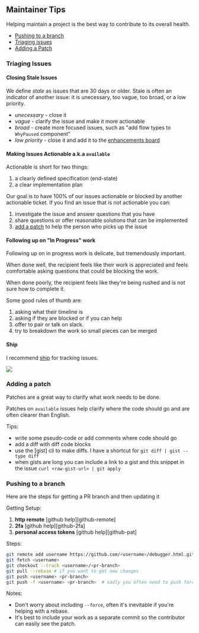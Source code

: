 ## Maintainer Tips

Helping maintain a project is the best way to contribute to its overall health.

+ [Pushing to a branch](#pushing-to-a-branch)
+ [Triaging issues](#triaging-issues)
+ [Adding a Patch](#adding-a-patch)

### Triaging Issues

#### Closing Stale Issues

We define *stale* as issues that are 30 days or older. Stale is often an indicator of another issue: it is unecessary, too vague, too broad, or a low priority.

* *unecessary* - close it
* *vague* - clarify the issue and make it more actionable
* *broad* - create more focused issues, such as "add flow types to `WhyPaused` component"
* *low priority* - close it and add it to the [enhancements board]

#### Making Issues Actionable a.k.a `available`

Actionable is short for two things:

1. a clearly defined specification (end-state)
2. a clear implementation plan

Our goal is to have 100% of our issues actionable or blocked by another actionable ticket.
If you find an issue that is not actionable you can:

1. investigate the issue and answer questions that you have
2. share questions or offer reasonable solutions that can be implemented
3. [add a patch](#adding-a-patch) to help the person who picks up the issue

#### Following up on "In Progress" work

Following up on in progress work is delicate, but tremendously important.

When done well, the recipient feels like their work is appreciated and feels comfortable asking questions that could be blocking the work.

When done poorly, the recipient feels like they're being rushed and is not sure how to complete it.

Some good rules of thumb are:

1. asking what their timeline is
2. asking if they are blocked or if you can help
3. offer to pair or talk on slack.
4. try to breakdown the work so small pieces can be merged

#### Ship

I recommend [ship] for tracking issues.

![][ship-screenshot]

### Adding a patch

Patches are a great way to clarify what work needs to be done.

Patches on `available` issues help clarify where the code should go and are often clearer than English.

Tips:

* write some pseudo-code or add comments where code should go
* add a diff with diff code blocks
* use the [gist] cli to make diffs. I have a shortcut for `git diff | gist --type diff`
* when gists are long you can include a link to a gist and this snippet in the issue `curl <raw-gist-url> | git apply`

### Pushing to a branch

Here are the steps for getting a PR branch and then updating it

Getting Setup:

1. **http remote** [github help][github-remote]
2. **2fa** [github help][github-2fa]
3. **personal access tokens** [github help][github-pat]

Steps:

```bash
git remote add username https://github.com/<username>/debugger.html.git
git fetch <username>
git checkout --track <username>/<pr-branch>
git pull --rebase # if you want to get new changes
git push <username> <pr-branch>
git push -f <username> <pr-branch>  # sadly you often need to push force
````

Notes:

* Don't worry about including `--force`, often it's inevitable if you're helping with a rebase.
* It's best to include your work as a separate commit so the contributor can easily see the patch.

[enhancements board]: https://github.com/devtools-html/debugger.html/projects/5
[ship]: https://www.realartists.com
[ship-screenshot]: https://cloud.githubusercontent.com/assets/254562/23369201/8fe98b82-fcde-11e6-9dac-3e40547f29ad.png
